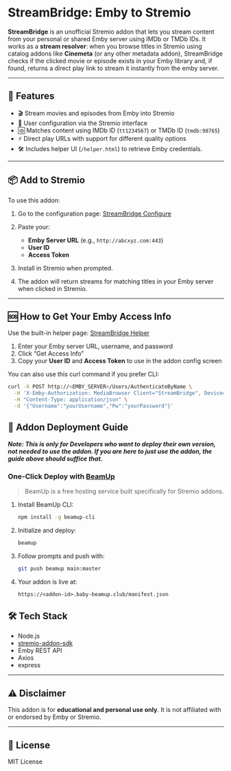 # StreamBridge: Emby to Stremio

**StreamBridge** is an unofficial Stremio addon that lets you stream content from your personal or shared Emby server using IMDb or TMDb IDs. It works as a **stream resolver**: when you browse titles in Stremio using catalog addons like **Cinemeta** (or any other metadata addon), StreamBridge checks if the clicked movie or episode exists in your Emby library and, if found, returns a direct play link to stream it instantly from the emby server.

---

## 🔧 Features

- 🎬 Stream movies and episodes from Emby into Stremio
- 🔐 User configuration via the Stremio interface
- 🆔 Matches content using IMDb ID (`tt1234567`) or TMDb ID (`tmdb:98765`)
- ⚡️ Direct play URLs with support for different quality options
- 🛠 Includes helper UI (`/helper.html`) to retrieve Emby credentials.

---
## 📦 Add to Stremio

To use this addon:

1. Go to the configuration page:
[StreamBridge Configure](https://39427cdac546-streambridge.baby-beamup.club/configure)

2. Paste your:
    - **Emby Server URL** (e.g., `http://abcxyz.com:443`)
    - **User ID**
    - **Access Token**

3. Install in Stremio when prompted.

4. The addon will return streams for matching titles in your Emby server when clicked in Stremio.

---

## 🆘 How to Get Your Emby Access Info

Use the built-in helper page:
[StreamBridge Helper](https://39427cdac546-streambridge.baby-beamup.club/helper.html)

1. Enter your Emby server URL, username, and password
2. Click “Get Access Info”
3. Copy your **User ID** and **Access Token** to use in the addon config screen

You can also use this curl command if you prefer CLI:

```bash
curl -X POST http://<EMBY_SERVER>/Users/AuthenticateByName \
  -H 'X-Emby-Authorization: MediaBrowser Client="StreamBridge", Device="WebHelper", DeviceId="addon-ui", Version="1.0.0"' \
  -H "Content-Type: application/json" \
  -d '{"Username":"yourUsername","Pw":"yourPassword"}'
```

## 🚀 Addon Deployment Guide 
***Note: This is only for Developers who want to deploy their own version, not needed to use the addon. If you are here to just use the addon, the guide above should suffice that.***

### One-Click Deploy with [BeamUp](https://beamup.dev/)

> BeamUp is a free hosting service built specifically for Stremio addons.

1. Install BeamUp CLI:

   ```bash
   npm install -g beamup-cli
   ```

2. Initialize and deploy:

   ```bash
   beamup
   ```

3. Follow prompts and push with:

   ```bash
   git push beamup main:master
   ```

4. Your addon is live at:

   ```
   https://<addon-id>.baby-beamup.club/manifest.json
   ```


## 🛠 Tech Stack

* Node.js
* [stremio-addon-sdk](https://github.com/Stremio/stremio-addon-sdk)
* Emby REST API
* Axios
* express

---

## ⚠️ Disclaimer

This addon is for **educational and personal use only**. It is not affiliated with or endorsed by Emby or Stremio.

---

## 📄 License

MIT License

